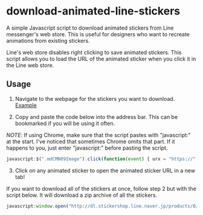 # download-animated-line-stickers
A simple Javascript script to download animated stickers from Line messenger's web store. This is useful for designers who want to recreate animations from existing stickers.

Line's web store disables right clicking to save animated stickers. This script allows you to load the URL of the animated sticker when you click it in the Line web store.

## Usage

1. Navigate to the webpage for the stickers you want to download.
[Example](https://store.line.me/stickershop/product/3524/en)

2. Copy and paste the code below into the address bar. This can be bookmarked if you will be using it often.

*NOTE*: If using Chrome, make sure that the script pastes with "javascript:" at the start. I've noticed that sometimes Chrome omits that part. If it happens to you, just enter "javascript:" before pasting the script.

```javascript
javascript:$(".mdCMN09Image").click(function(event) { urx = "https://" + event.target.outerHTML.split("https://")[1].split(".png")[0] + "_animation@2x.png"; window.open(urx); console.log(urx); });
```

3. Click on any animated sticker to open the animated sticker URL in a new tab!

If you want to download all of the stickers at once, follow step 2 but with the script below. It will download a zip archive of all the stickers.

```javascript
javascript:window.open("http://dl.stickershop.line.naver.jp/products/0/0/1/" + window.location.pathname.split("product/")[1].split('/')[0] + "/iphone/stickerpack@2x.zip")
```
